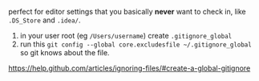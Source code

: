 perfect for editor settings that you basically **never** want to check in, like `.DS_Store` and `.idea/`.

1. in your user root (eg `/Users/username`) create `.gitignore_global`
2. run this `git config --global core.excludesfile ~/.gitignore_global` so git knows about the file.

https://help.github.com/articles/ignoring-files/#create-a-global-gitignore
